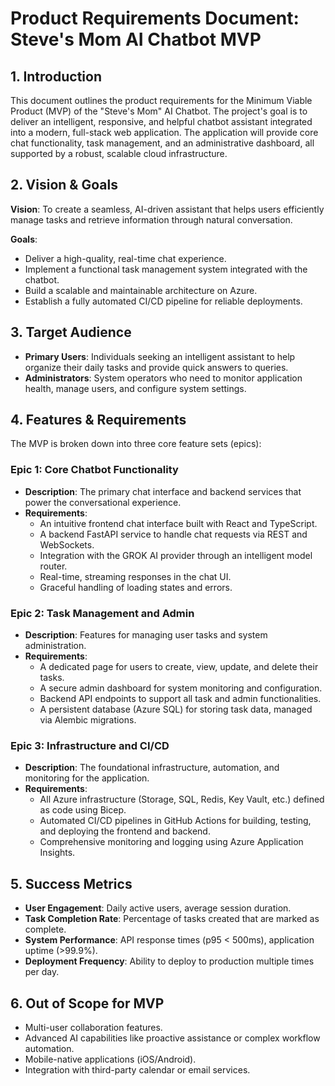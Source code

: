 # Product Requirements Document: Steve's Mom AI Chatbot MVP

## 1. Introduction

This document outlines the product requirements for the Minimum Viable Product (MVP) of the "Steve's Mom" AI Chatbot. The project's goal is to deliver an intelligent, responsive, and helpful chatbot assistant integrated into a modern, full-stack web application. The application will provide core chat functionality, task management, and an administrative dashboard, all supported by a robust, scalable cloud infrastructure.

## 2. Vision & Goals

**Vision**: To create a seamless, AI-driven assistant that helps users efficiently manage tasks and retrieve information through natural conversation.

**Goals**:
- Deliver a high-quality, real-time chat experience.
- Implement a functional task management system integrated with the chatbot.
- Build a scalable and maintainable architecture on Azure.
- Establish a fully automated CI/CD pipeline for reliable deployments.

## 3. Target Audience

- **Primary Users**: Individuals seeking an intelligent assistant to help organize their daily tasks and provide quick answers to queries.
- **Administrators**: System operators who need to monitor application health, manage users, and configure system settings.

## 4. Features & Requirements

The MVP is broken down into three core feature sets (epics):

### Epic 1: Core Chatbot Functionality
- **Description**: The primary chat interface and backend services that power the conversational experience.
- **Requirements**:
  - An intuitive frontend chat interface built with React and TypeScript.
  - A backend FastAPI service to handle chat requests via REST and WebSockets.
  - Integration with the GROK AI provider through an intelligent model router.
  - Real-time, streaming responses in the chat UI.
  - Graceful handling of loading states and errors.

### Epic 2: Task Management and Admin
- **Description**: Features for managing user tasks and system administration.
- **Requirements**:
  - A dedicated page for users to create, view, update, and delete their tasks.
  - A secure admin dashboard for system monitoring and configuration.
  - Backend API endpoints to support all task and admin functionalities.
  - A persistent database (Azure SQL) for storing task data, managed via Alembic migrations.

### Epic 3: Infrastructure and CI/CD
- **Description**: The foundational infrastructure, automation, and monitoring for the application.
- **Requirements**:
  - All Azure infrastructure (Storage, SQL, Redis, Key Vault, etc.) defined as code using Bicep.
  - Automated CI/CD pipelines in GitHub Actions for building, testing, and deploying the frontend and backend.
  - Comprehensive monitoring and logging using Azure Application Insights.

## 5. Success Metrics

- **User Engagement**: Daily active users, average session duration.
- **Task Completion Rate**: Percentage of tasks created that are marked as complete.
- **System Performance**: API response times (p95 < 500ms), application uptime (>99.9%).
- **Deployment Frequency**: Ability to deploy to production multiple times per day.

## 6. Out of Scope for MVP

- Multi-user collaboration features.
- Advanced AI capabilities like proactive assistance or complex workflow automation.
- Mobile-native applications (iOS/Android).
- Integration with third-party calendar or email services.
